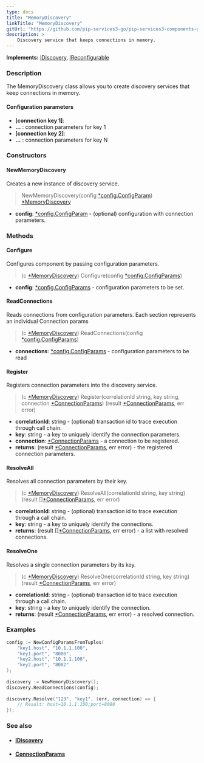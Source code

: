 ```yaml
---
type: docs
title: "MemoryDiscovery"
linkTitle: "MemoryDiscovery"
gitUrl: "https://github.com/pip-services3-go/pip-services3-components-go"
description: >
    Discovery service that keeps connections in memory.
---
```


**Implements:** [IDiscovery](../idiscovery), [IReconfigurable](../../../commons/config/ireconfigurable)

### Description

The MemoryDiscovery class allows you to create discovery services that keep connections in memory.


#### Configuration parameters

- **[connection key 1]**:
- **...** : connection parameters for key 1
- **[connection key 2]**:
- **...** : connection parameters for key N


### Constructors

#### NewMemoryDiscovery
Creates a new instance of discovery service.

> NewMemoryDiscovery(config [*config.ConfigParam](../../../commons/config/config_params)) [*MemoryDiscovery]()

- **config**: [*config.ConfigParam](../../../commons/config/config_params) - (optional) configuration with connection parameters.


### Methods

#### Configure
Configures component by passing configuration parameters.

> (c [*MemoryDiscovery]()) Configure(config [*config.ConfigParams](../../../commons/config/config_params))

- **config**: [*config.ConfigParams](../../../commons/config/config_params) - configuration parameters to be set.


#### ReadConnections
Reads connections from configuration parameters.
Each section represents an individual Connection params

> (c [*MemoryDiscovery]()) ReadConnections(config [*config.ConfigParams](../../../commons/config/config_params))

- **connections**: [*config.ConfigParams](../../../commons/config/config_params) - configuration parameters to be read


#### Register
Registers connection parameters into the discovery service.

> (c [*MemoryDiscovery]()) Register(correlationId string, key string, connection [*ConnectionParams](../connection_params)) (result [*ConnectionParams](../connection_params), err error)
- **correlationId**: string - (optional) transaction id to trace execution through call chain.
- **key**: string - a key to uniquely identify the connection parameters.
- **connection**: [*ConnectionParams](../connection_params) - a connection to be registered.
- **returns**: (result [*ConnectionParams](../connection_params), err error) - the registered connection parameters.


#### ResolveAll
Resolves all connection parameters by their key.

> (c [*MemoryDiscovery]()) ResolveAll(correlationId string, key string) (result [][*ConnectionParams](../connection_params), err error)

- **correlationId**: string - (optional) transaction id to trace execution through a call chain.
- **key**: string - a key to uniquely identify the connections.
- **returns**: (result [][*ConnectionParams](../connection_params), err error) - a list with resolved connections.


#### ResolveOne
Resolves a single connection parameters by its key.

> (c [*MemoryDiscovery]()) ResolveOne(correlationId string, key string) (result [*ConnectionParams](../connection_params), err error)
- **correlationId**: string - (optional) transaction id to trace execution through a call chain.
- **key**: string - a key to uniquely identify the connection. 
- **returns**: (result [*ConnectionParams](../connection_params), err error) - a resolved connection.

### Examples

```go
config := NewConfigParamsFromTuples(
    "key1.host", "10.1.1.100",
    "key1.port", "8080",
    "key2.host", "10.1.1.100",
    "key2.port", "8082"
);
  
discovery := NewMemoryDiscovery();
discovery.ReadConnections(config);
  
discovery.Resolve("123", "key1", (err, connection) => {
    // Result: host=10.1.1.100;port=8080
});
```

### See also
- #### [IDiscovery](../idiscovery)
- #### [ConnectionParams](../connection_params)
